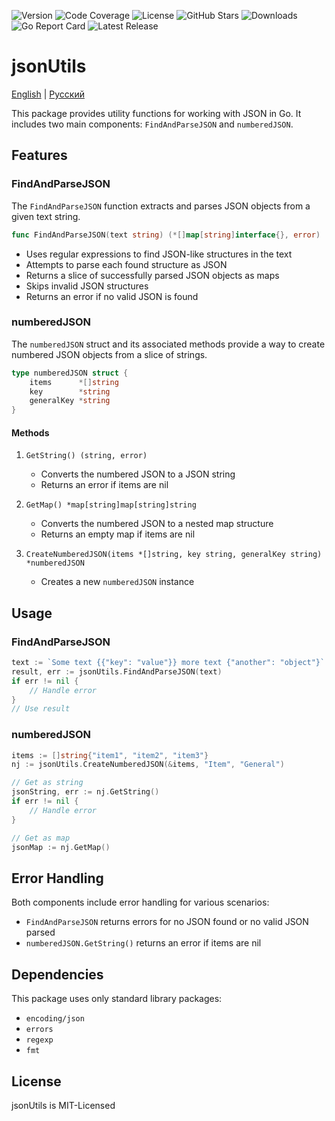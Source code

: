 ![Version](https://img.shields.io/badge/Version-1.0.0-blue)
![Code Coverage](https://img.shields.io/codecov/c/github/Your-RoGr/jsonUtils)
![License](https://img.shields.io/github/license/Your-RoGr/jsonUtils)
![GitHub Stars](https://img.shields.io/github/stars/Your-RoGr/jsonUtils?style=social)
![Downloads](https://img.shields.io/github/downloads/Your-RoGr/jsonUtils/total)
![Go Report Card](https://goreportcard.com/badge/Your-RoGr/jsonUtils)
![Latest Release](https://img.shields.io/github/v/release/Your-RoGr/jsonUtils)

# jsonUtils

[English](README.md) | [Русский](README.ru.md)

This package provides utility functions for working with JSON in Go. It includes two main components: `FindAndParseJSON` and `numberedJSON`.

## Features

### FindAndParseJSON

The `FindAndParseJSON` function extracts and parses JSON objects from a given text string.

```go
func FindAndParseJSON(text string) (*[]map[string]interface{}, error)
```

- Uses regular expressions to find JSON-like structures in the text
- Attempts to parse each found structure as JSON
- Returns a slice of successfully parsed JSON objects as maps
- Skips invalid JSON structures
- Returns an error if no valid JSON is found

### numberedJSON

The `numberedJSON` struct and its associated methods provide a way to create numbered JSON objects from a slice of strings.

```go
type numberedJSON struct {
    items      *[]string
    key        *string
    generalKey *string
}
```

#### Methods

1. `GetString() (string, error)`
   - Converts the numbered JSON to a JSON string
   - Returns an error if items are nil

2. `GetMap() *map[string]map[string]string`
   - Converts the numbered JSON to a nested map structure
   - Returns an empty map if items are nil

3. `CreateNumberedJSON(items *[]string, key string, generalKey string) *numberedJSON`
   - Creates a new `numberedJSON` instance

## Usage

### FindAndParseJSON

```go
text := `Some text {{"key": "value"}} more text {"another": "object"}`
result, err := jsonUtils.FindAndParseJSON(text)
if err != nil {
    // Handle error
}
// Use result
```

### numberedJSON

```go
items := []string{"item1", "item2", "item3"}
nj := jsonUtils.CreateNumberedJSON(&items, "Item", "General")

// Get as string
jsonString, err := nj.GetString()
if err != nil {
    // Handle error
}

// Get as map
jsonMap := nj.GetMap()
```

## Error Handling

Both components include error handling for various scenarios:

- `FindAndParseJSON` returns errors for no JSON found or no valid JSON parsed
- `numberedJSON.GetString()` returns an error if items are nil

## Dependencies

This package uses only standard library packages:

- `encoding/json`
- `errors`
- `regexp`
- `fmt`

## License

jsonUtils is MIT-Licensed

